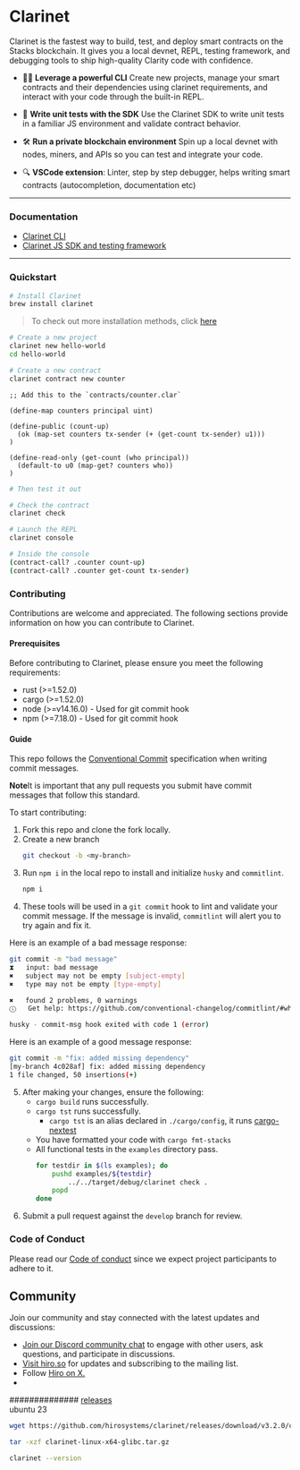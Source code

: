 # Clarinet

Clarinet is the fastest way to build, test, and deploy smart contracts on the Stacks blockchain. It gives you a local devnet, REPL, testing framework, and debugging tools to ship high-quality Clarity code with confidence.

- 🧑‍💻 **Leverage a powerful CLI**
  Create new projects, manage your smart contracts and their dependencies using clarinet requirements, and interact with your code through the built-in REPL.

- 🧪 **Write unit tests with the SDK**
  Use the Clarinet SDK to write unit tests in a familiar JS environment and validate contract behavior.

- 🛠️ **Run a private blockchain environment**
  Spin up a local devnet with nodes, miners, and APIs so you can test and integrate your code.

- 🔍 **VSCode extension**:
  Linter, step by step debugger, helps writing smart contracts (autocompletion, documentation etc)

---

### Documentation

- [Clarinet CLI](https://docs.hiro.so/stacks/clarinet)
- [Clarinet JS SDK and testing framework](https://docs.hiro.so/stacks/clarinet-js-sdk)

---

### Quickstart

```bash
# Install Clarinet
brew install clarinet
```

> To check out more installation methods, click [here](https://docs.hiro.so/stacks/clarinet#installation)

```bash
# Create a new project
clarinet new hello-world
cd hello-world
```

```bash
# Create a new contract
clarinet contract new counter
```

```clarity
;; Add this to the `contracts/counter.clar`

(define-map counters principal uint)

(define-public (count-up)
  (ok (map-set counters tx-sender (+ (get-count tx-sender) u1)))
)

(define-read-only (get-count (who principal))
  (default-to u0 (map-get? counters who))
)
```

```bash
# Then test it out

# Check the contract
clarinet check

# Launch the REPL
clarinet console
```

```bash
# Inside the console
(contract-call? .counter count-up)
(contract-call? .counter get-count tx-sender)
```

### Contributing

Contributions are welcome and appreciated. The following sections provide information on how you can contribute to Clarinet.

#### Prerequisites

Before contributing to Clarinet, please ensure you meet the following requirements:

- rust (>=1.52.0)
- cargo (>=1.52.0)
- node (>=v14.16.0) - Used for git commit hook
- npm (>=7.18.0) - Used for git commit hook

#### Guide

This repo follows the [Conventional Commit](https://www.conventionalcommits.org/en/v1.0.0/#summary) specification when writing commit messages.

**Note**It is important that any pull requests you submit have commit messages that follow this standard.

To start contributing:

1. Fork this repo and clone the fork locally.
2. Create a new branch
   ```bash
   git checkout -b <my-branch>
   ```
3. Run `npm i` in the local repo to install and initialize `husky` and `commitlint`.
   ```bash
   npm i
   ```
4. These tools will be used in a `git commit` hook to lint and validate your commit message. If the message is invalid, `commitlint` will alert you to try again and fix it.

Here is an example of a bad message response:

```bash
git commit -m "bad message"
⧗   input: bad message
✖   subject may not be empty [subject-empty]
✖   type may not be empty [type-empty]

✖   found 2 problems, 0 warnings
ⓘ   Get help: https://github.com/conventional-changelog/commitlint/#what-is-commitlint

husky - commit-msg hook exited with code 1 (error)
```

Here is an example of a good message response:

```bash
git commit -m "fix: added missing dependency"
[my-branch 4c028af] fix: added missing dependency
1 file changed, 50 insertions(+)
```

5. After making your changes, ensure the following:
   -  `cargo build` runs successfully.
   -  `cargo tst` runs successfully.
      -  `cargo tst` is an alias declared in `./cargo/config`, it runs [cargo-nextest](https://crates.io/crates/cargo-nextest)
   -  You have formatted your code with `cargo fmt-stacks`
   -  All functional tests in the `examples` directory pass.
      ```bash
      for testdir in $(ls examples); do
          pushd examples/${testdir}
              ../../target/debug/clarinet check .
          popd
      done
      ```
6. Submit a pull request against the `develop` branch for review.

### Code of Conduct
Please read our [Code of conduct](../../../.github/blob/main/CODE_OF_CONDUCT.md) since we expect project participants to adhere to it. 

## Community

Join our community and stay connected with the latest updates and discussions:

- [Join our Discord community chat](https://discord.com/invite/pPwMzMx9k8) to engage with other users, ask questions, and participate in discussions.
- [Visit hiro.so](https://www.hiro.so/) for updates and subscribing to the mailing list.
- Follow [Hiro on X.](https://x.com/hirosystems)
- 
##############
<a href="https://github.com/hirosystems/clarinet/releases">releases</a><br />
ubuntu 23
```bash
wget https://github.com/hirosystems/clarinet/releases/download/v3.2.0/clarinet-linux-x64-glibc.tar.gz
```
```bash
tar -xzf clarinet-linux-x64-glibc.tar.gz
```
```bash
clarinet --version
```


